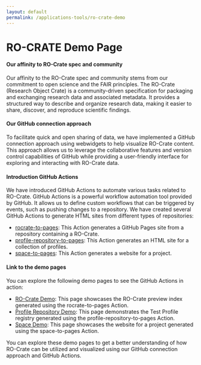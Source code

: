 ```yaml
---
layout: default
permalink: /applications-tools/ro-crate-demo
---
```


RO-CRATE Demo Page
==================

#### Our affinity to RO-Crate spec and community

Our affinity to the RO-Crate spec and community stems from our commitment to open science and the FAIR principles. The RO-Crate (Research Object Crate) is a community-driven specification for packaging and exchanging research data and associated metadata. It provides a structured way to describe and organize research data, making it easier to share, discover, and reproduce scientific findings.

#### Our GitHub connection approach

To facilitate quick and open sharing of data, we have implemented a GitHub connection approach using webwidgets to help visualize RO-Crate content. This approach allows us to leverage the collaborative features and version control capabilities of GitHub while providing a user-friendly interface for exploring and interacting with RO-Crate data.

#### Introduction GitHub Actions

We have introduced GitHub Actions to automate various tasks related to RO-Crate. GitHub Actions is a powerful workflow automation tool provided by GitHub. It allows us to define custom workflows that can be triggered by events, such as pushing changes to a repository. We have created several GitHub Actions to generate HTML sites from different types of repositories:

*   [rocrate-to-pages](https://github.com/vliz-be-opsci/rocrate-to-pages): This Action generates a GitHub Pages site from a repository containing a RO-Crate.
*   [profile-repository-to-pages](https://github.com/vliz-be-opsci/profile-repository-to-pages): This Action generates an HTML site for a collection of profiles.
*   [space-to-pages](https://github.com/vliz-be-opsci/space-to-pages): This Action generates a website for a project.

#### Link to the demo pages

You can explore the following demo pages to see the GitHub Actions in action:

*   [RO-Crate Demo](https://open-science.vliz.be/demo-rocrate/): This page showcases the RO-Crate preview index generated using the rocrate-to-pages Action.
*   [Profile Repository Demo](https://open-science.vliz.be/demo-profile-repository/): This page demonstrates the Test Profile registry generated using the profile-repository-to-pages Action.
*   [Space Demo](https://open-science.vliz.be/demo-space-to-pages/): This page showcases the website for a project generated using the space-to-pages Action.

You can explore these demo pages to get a better understanding of how RO-Crate can be utilized and visualized using our GitHub connection approach and GitHub Actions.